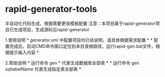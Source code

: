 # rapid-generator-tools
半自动化代码生成，根据需要更改模板配置
注意：本项目属于rapid-generator项目已生成项目，生成源码见rapid-generator

1.使用说明
	* generator.xml 中配置项目均已经说明，请具体根据需求配置 *
	* 配置完成后，启动CMD命令窗口定位到本目录根路径，运行rapid-gen.bat文件，根据提示输入内容 *
	
2.帮助说明
	* 运行命令 gen * 代表生成数据库全部表  *
	* 运行命令 gen sqltabelName 代表生成指定表全部表  *

